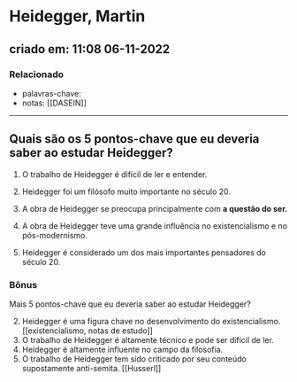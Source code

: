 # Heidegger, Martin
## criado em: 11:08 06-11-2022

### Relacionado
- palavras-chave: 
- notas: [[DASEIN]]
---
## Quais são os 5 pontos-chave que eu deveria saber ao estudar Heidegger?

1. O trabalho de Heidegger é difícil de ler e entender.

2. Heidegger foi um filósofo muito importante no século 20.

3. A obra de Heidegger se preocupa principalmente com **a questão do ser.**

4. A obra de Heidegger teve uma grande influência no existencialismo e no pós-modernismo.

5. Heidegger é considerado um dos mais importantes pensadores do século 20.
### Bônus
 Mais 5 pontos-chave que eu deveria saber ao estudar Heidegger?

2. Heidegger é uma figura chave no desenvolvimento do existencialismo. [[existencialismo, notas de estudo]]
3. O trabalho de Heidegger é altamente técnico e pode ser difícil de ler.
4. Heidegger é altamente influente no campo da filosofia.
5. O trabalho de Heidegger tem sido criticado por seu conteúdo supostamente anti-semita. [[Husserl]]
